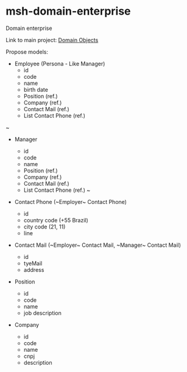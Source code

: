 # msh-domain-enterprise
Domain enterprise

Link to main project: [Domain Objects](https://github.com/fbrump/msh/blob/master/README.md#enterprise)

Propose models:

- Employee (Persona - Like Manager)
  * id
  * code
  * name
  * birth date
  * Position (ref.)
  * Company (ref.)
  * Contact Mail (ref.)
  * List Contact Phone (ref.)

~
- Manager
  * id
  * code
  * name
  * Position (ref.)
  * Company (ref.)
  * Contact Mail (ref.)
  * List Contact Phone (ref.)
~

- Contact Phone (~Employer~ Contact Phone)
  * id
  * country code (+55 Brazil)
  * city code (21, 11)
  * line
  
- Contact Mail (~Employer~ Contact Mail, ~Manager~ Contact Mail)
  * id
  * tyeMail
  * address
  
- Position
  * id
  * code
  * name
  * job description

- Company
  * id
  * code
  * name
  * cnpj
  * description
